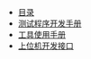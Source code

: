 * [目录](README)
* [测试程序开发手册](https://solidest.github.io/etest_sdk/dev/#/)
* [工具使用手册](https://solidest.github.io/etest_sdk/dev_ide/#/)
* [上位机开发接口](https://solidest.github.io/etest_sdk/dev_up/#/)
